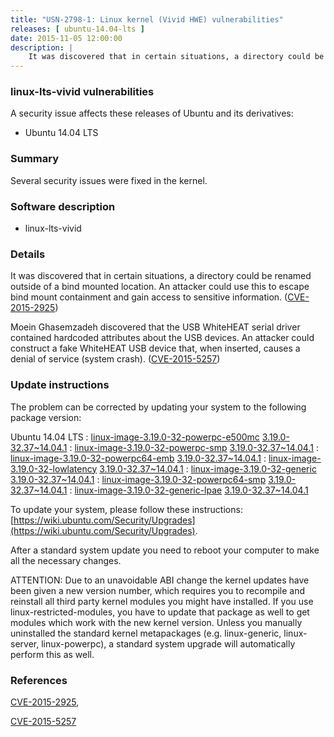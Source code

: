 ```yaml
---
title: "USN-2798-1: Linux kernel (Vivid HWE) vulnerabilities"
releases: [ ubuntu-14.04-lts ]
date: 2015-11-05 12:00:00
description: |
    It was discovered that in certain situations, a directory could be renamed outside of a bind mounted location. An attacker could use this to escape bind mount containment and gain access to sensitive information. ([CVE-2015-2925](http://people.ubuntu.com/~ubuntu-security/cve/CVE-2015-2925))
--- 
```

 
### linux-lts-vivid vulnerabilities

A security issue affects these releases of Ubuntu and its derivatives:

* Ubuntu 14.04 LTS

### Summary

Several security issues were fixed in the kernel. 

### Software description

* linux-lts-vivid 

### Details

It was discovered that in certain situations, a directory could be renamed outside of a bind mounted location. An attacker could use this to escape bind mount containment and gain access to sensitive information. ([CVE-2015-2925](http://people.ubuntu.com/~ubuntu-security/cve/CVE-2015-2925))

Moein Ghasemzadeh discovered that the USB WhiteHEAT serial driver contained hardcoded attributes about the USB devices. An attacker could construct a fake WhiteHEAT USB device that, when inserted, causes a denial of service (system crash). ([CVE-2015-5257](http://people.ubuntu.com/~ubuntu-security/cve/CVE-2015-5257)) 

### Update instructions

The problem can be corrected by updating your system to the following package version:

Ubuntu 14.04 LTS
 : [linux-image-3.19.0-32-powerpc-e500mc](https://launchpad.net/ubuntu/+source/linux-lts-vivid) <span> [3.19.0-32.37~14.04.1](https://launchpad.net/ubuntu/+source/linux-lts-vivid/3.19.0-32.37~14.04.1) </span> 
 : [linux-image-3.19.0-32-powerpc-smp](https://launchpad.net/ubuntu/+source/linux-lts-vivid) <span> [3.19.0-32.37~14.04.1](https://launchpad.net/ubuntu/+source/linux-lts-vivid/3.19.0-32.37~14.04.1) </span> 
 : [linux-image-3.19.0-32-powerpc64-emb](https://launchpad.net/ubuntu/+source/linux-lts-vivid) <span> [3.19.0-32.37~14.04.1](https://launchpad.net/ubuntu/+source/linux-lts-vivid/3.19.0-32.37~14.04.1) </span> 
 : [linux-image-3.19.0-32-lowlatency](https://launchpad.net/ubuntu/+source/linux-lts-vivid) <span> [3.19.0-32.37~14.04.1](https://launchpad.net/ubuntu/+source/linux-lts-vivid/3.19.0-32.37~14.04.1) </span> 
 : [linux-image-3.19.0-32-generic](https://launchpad.net/ubuntu/+source/linux-lts-vivid) <span> [3.19.0-32.37~14.04.1](https://launchpad.net/ubuntu/+source/linux-lts-vivid/3.19.0-32.37~14.04.1) </span> 
 : [linux-image-3.19.0-32-powerpc64-smp](https://launchpad.net/ubuntu/+source/linux-lts-vivid) <span> [3.19.0-32.37~14.04.1](https://launchpad.net/ubuntu/+source/linux-lts-vivid/3.19.0-32.37~14.04.1) </span> 
 : [linux-image-3.19.0-32-generic-lpae](https://launchpad.net/ubuntu/+source/linux-lts-vivid) <span> [3.19.0-32.37~14.04.1](https://launchpad.net/ubuntu/+source/linux-lts-vivid/3.19.0-32.37~14.04.1) </span> 

To update your system, please follow these instructions: [https://wiki.ubuntu.com/Security/Upgrades](https://wiki.ubuntu.com/Security/Upgrades).

After a standard system update you need to reboot your computer to make all the necessary changes.

ATTENTION: Due to an unavoidable ABI change the kernel updates have been given a new version number, which requires you to recompile and reinstall all third party kernel modules you might have installed. If you use linux-restricted-modules, you have to update that package as well to get modules which work with the new kernel version. Unless you manually uninstalled the standard kernel metapackages (e.g. linux-generic, linux-server, linux-powerpc), a standard system upgrade will automatically perform this as well. 

### References

 [CVE-2015-2925](http://people.ubuntu.com/~ubuntu-security/cve/CVE-2015-2925), 

 [CVE-2015-5257](http://people.ubuntu.com/~ubuntu-security/cve/CVE-2015-5257)
 

